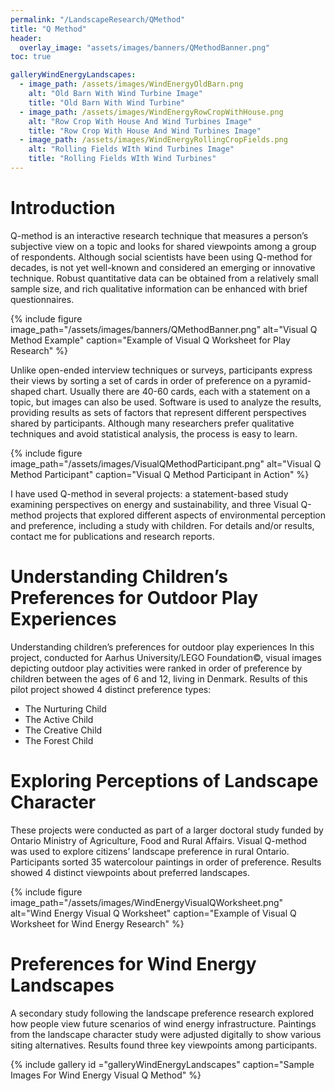 ```yaml
---
permalink: "/LandscapeResearch/QMethod"
title: "Q Method"
header:
  overlay_image: "assets/images/banners/QMethodBanner.png"
toc: true

galleryWindEnergyLandscapes:
  - image_path: /assets/images/WindEnergyOldBarn.png
    alt: "Old Barn With Wind Turbine Image"
    title: "Old Barn With Wind Turbine"
  - image_path: /assets/images/WindEnergyRowCropWithHouse.png
    alt: "Row Crop With House And Wind Turbines Image"
    title: "Row Crop With House And Wind Turbines Image"
  - image_path: /assets/images/WindEnergyRollingCropFields.png
    alt: "Rolling Fields WIth Wind Turbines Image"
    title: "Rolling Fields WIth Wind Turbines"
---
```


# Introduction

Q-method is an interactive research technique that measures a person’s
subjective view on a topic and looks for shared viewpoints among a group of
respondents. Although social scientists have been using Q-method for decades,
is not yet well-known and considered an emerging or innovative technique.
Robust quantitative data can be obtained from a relatively small sample size,
and rich qualitative information can be enhanced with brief questionnaires.

{% include figure image_path="/assets/images/banners/QMethodBanner.png"
                         alt="Visual Q Method Example"
                     caption="Example of Visual Q Worksheet for Play Research" %}

Unlike open-ended interview techniques or surveys, participants express their
views by sorting a set of cards in order of preference on a pyramid-shaped
chart. Usually there are 40-60 cards, each with a statement on a topic, but
images can also be used. Software is used to analyze the results, providing
results as sets of factors that represent different perspectives shared by
participants. Although many researchers prefer qualitative techniques and avoid
statistical analysis, the process is easy to learn.

{% include figure image_path="/assets/images/VisualQMethodParticipant.png"
                         alt="Visual Q Method Participant"
                     caption="Visual Q Method Participant in Action" %}

I have used Q-method in several projects: a statement-based study examining
perspectives on energy and sustainability, and three Visual Q-method projects
that explored different aspects of environmental perception and preference,
including a study with children. For details and/or results, contact me for
publications and research reports.

# Understanding Children’s Preferences for Outdoor Play Experiences

Understanding children’s preferences for outdoor play experiences In this
project, conducted for Aarhus University/LEGO Foundation©, visual images
depicting outdoor play activities were ranked in order of preference by
children between the ages of 6 and 12, living in Denmark. Results of this pilot
project showed 4 distinct preference types:

+ The Nurturing Child
+ The Active Child
+ The Creative Child
+ The Forest Child

# Exploring Perceptions of Landscape Character

These projects were conducted as part of a larger doctoral study funded by
Ontario Ministry of Agriculture, Food and Rural Affairs. Visual Q-method was
used to explore citizens’ landscape preference in rural Ontario. Participants
sorted 35 watercolour paintings in order of preference. Results showed 4
distinct viewpoints about preferred landscapes.

{% include figure image_path="/assets/images/WindEnergyVisualQWorksheet.png"
                         alt="Wind Energy Visual Q Worksheet"
                     caption="Example of Visual Q Worksheet for Wind Energy Research" %}

# Preferences for Wind Energy Landscapes

A secondary study following the landscape preference research explored how
people view future scenarios of wind energy infrastructure. Paintings from the
landscape character study were adjusted digitally to show various siting
alternatives. Results found three key viewpoints among participants.

{% include gallery id ="galleryWindEnergyLandscapes" caption="Sample Images For Wind Energy Visual Q Method" %}
